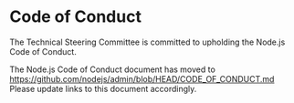 # Code of Conduct

The Technical Steering Committee is committed to upholding the Node.js Code of Conduct.

The Node.js Code of Conduct document has moved to
<https://github.com/nodejs/admin/blob/HEAD/CODE_OF_CONDUCT.md> Please update
links to this document accordingly.

